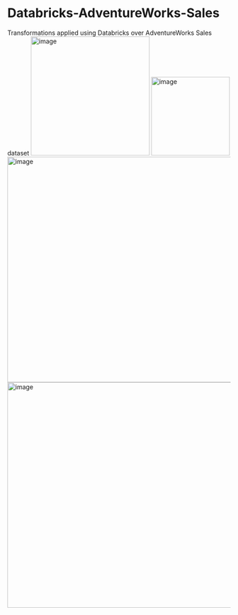 # Databricks-AdventureWorks-Sales
Transformations applied using Databricks over AdventureWorks Sales dataset
<img width="268" alt="image" src="https://github.com/user-attachments/assets/bbc57075-2755-4fb8-84ae-585f184b34b1" />
<img width="177" alt="image" src="https://github.com/user-attachments/assets/6ef3edb5-3d4e-4d5a-b833-cd37cf02b2bf" />
<img width="508" alt="image" src="https://github.com/user-attachments/assets/d8b7b160-9799-466d-80af-cfc392159d72" />
<img width="508" alt="image" src="https://github.com/user-attachments/assets/77e6a1d0-d3a2-4329-8286-1aed55a674f7" />
